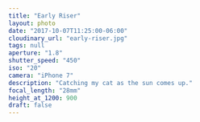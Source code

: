 ```yaml
---
title: "Early Riser"
layout: photo
date: "2017-10-07T11:25:00-06:00"
cloudinary_url: "early-riser.jpg"
tags: null
aperture: "1.8"
shutter_speed: "450"
iso: "20"
camera: "iPhone 7"
description: "Catching my cat as the sun comes up."
focal_length: "28mm"
height_at_1200: 900
draft: false
---
```

